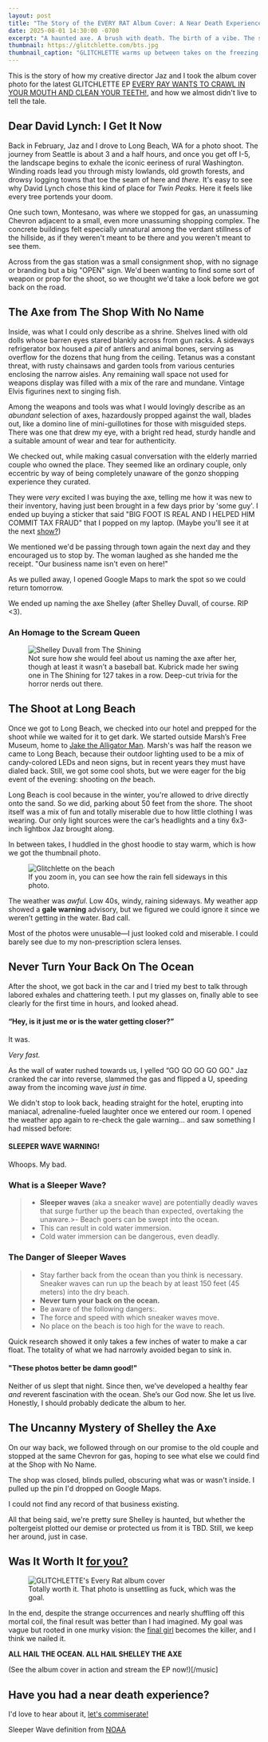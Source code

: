 ```yaml
---
layout: post
title: "The Story of the EVERY RAT Album Cover: A Near Death Experience"
date: 2025-08-01 14:30:00 -0700
excerpt: "A haunted axe. A brush with death. The birth of a vibe. The story behind the EVERY RAT album cover and how Jaz and I almost died getting it."
thumbnail: https://glitchlette.com/bts.jpg
thumbnail_caption: "GLITCHLETTE warms up between takes on the freezing beach in February."
---
```


This is the story of how my creative director Jaz and I took the album cover photo for the latest GLITCHLETTE EP [EVERY RAY WANTS TO CRAWL IN YOUR MOUTH AND CLEAN YOUR TEETH!](/music), and how we almost didn't live to tell the tale. 

## Dear David Lynch: I Get It Now

Back in February, Jaz and I drove to Long Beach, WA for a photo shoot. The journey from Seattle is about 3 and a half hours, and once you get off I-5, the landscape begins to exhale the iconic eeriness of rural Washington. Winding roads lead you through misty lowlands, old growth forests, and drowsy logging towns that toe the seam of here and *there*. It's easy to see why David Lynch chose this kind of place for *Twin Peaks.* Here it feels like every tree portends your doom. 

One such town, Montesano, was where we stopped for gas, an unassuming Chevron adjacent to a small, even more unassuming shopping complex. The concrete buildings felt especially unnatural among the verdant stillness of the hillside, as if they weren't meant to be there and you weren't meant to see them. 

Across from the gas station was a small consignment shop, with no signage or branding but a big "OPEN" sign. We'd been wanting to find some sort of weapon or prop for the shoot, so we thought we'd take a look before we got back on the road. 

## The Axe from The Shop With No Name

Inside, was what I could only  describe as a shrine. Shelves lined with old dolls whose barren eyes stared blankly across from gun racks. A sideways refrigerator box housed a *pit* of antlers and animal bones, serving as overflow for the dozens that hung from the ceiling. Tetanus was a constant threat, with rusty chainsaws and garden tools from various centuries enclosing the narrow aisles. Any remaining wall space not used for weapons display was filled with a mix of the rare and mundane. Vintage Elvis figurines next to singing fish. 

Among the weapons and tools was what I would lovingly describe as an *abundant* selection of axes,  hazardously propped against the wall, blades out, like a domino line of mini-guillotines for those with misguided steps. There was one that drew my eye, with a bright red head, sturdy handle and a suitable amount of wear and tear for authenticity. 

We checked out, while making casual conversation with the elderly married couple who owned the place. They seemed like an ordinary couple, only eccentric by way of being completely unaware of the gonzo shopping experience they curated. 

They were *very* excited I was buying the axe, telling me how it was new to their inventory, having just been brought in a few days prior by 'some guy'. I ended up buying a sticker that said "BIG FOOT IS REAL AND I HELPED HIM COMMIT TAX FRAUD" that I popped on my laptop. (Maybe you'll see it at the next [show?](/shows))

 We mentioned we'd be passing through town again the next day and they encouraged us to stop by. The woman laughed as she handed me the receipt. "Our business name isn't even on here!"

As we pulled away, I opened Google Maps to mark the spot so we could return tomorrow. 

We ended up naming the axe Shelley (after Shelley Duvall, of course. RIP <3).


### An Homage to the Scream Queen 
<figure>
  <img src="https://pyxis.nymag.com/v1/imgs/481/940/29ff3982bc6fc7b699a298fe651df6808b-08-shelley-duvall-the-shining.1x.rsquare.w1400.jpg" alt="Shelley Duvall from The Shining" class="blog-post-image">
  <br><figcaption>Not sure how she would feel about us naming the axe after her, though at least it wasn’t a baseball bat. Kubrick made her swing one in The Shining for 127 takes in a row. Deep-cut trivia for the horror nerds out there.</figcaption>
</figure>

## The Shoot at Long Beach

Once we got to Long Beach, we checked into our hotel and prepped for the shoot while we waited for it to get dark. We started outside Marsh’s Free Museum, home to [Jake the Alligator Man](https://en.wikipedia.org/wiki/Jake_the_Alligator_Man). Marsh's was half the reason we came to Long Beach, because their outdoor lighting used to be a mix of candy-colored LEDs and neon signs, but in recent years they must have dialed back. Still, we got some cool shots, but we were eager for the big event of the evening: shooting on *the* beach. 

Long Beach is cool because in the winter, you're allowed to drive directly onto the sand. So we did, parking about 50 feet from the shore. The shoot itself was a mix of fun and totally miserable due to how little clothing I was wearing. Our only light sources were the car’s headlights and a tiny 6x3-inch lightbox Jaz brought along.

In between takes, I huddled in the ghost hoodie to stay warm, which is how we got the thumbnail photo.

<figure>
  <img src="/photos/feltcute.jpeg" alt="Glitchlette on the beach" class="blog-post-image">
  <br><figcaption>If you zoom in, you can see how the rain fell sideways in this photo.</figcaption>
</figure>

The weather was *awful*. Low 40s, windy, raining sideways. My weather app showed a **gale warning** advisory, but we figured we could ignore it since we weren’t getting in the water. Bad call.

Most of the photos were unusable—I just looked cold and miserable. I could barely see due to my non-prescription sclera lenses.  

## Never Turn Your Back On The Ocean

After the shoot, we got back in the car and I tried my best to talk through labored exhales and chattering teeth. I put my glasses on, finally able to see clearly for the first time in hours, and looked ahead.

 #### “Hey, is it just me or is the water getting closer?”

It was.

*Very fast.*

As the wall of water rushed towards us, I yelled “GO GO GO GO GO." Jaz cranked the car into reverse, slammed the gas and flipped a U, speeding away from the incoming wave *just in time.* 

We didn't stop to look back, heading straight for the hotel, erupting into maniacal, adrenaline-fueled laughter once we entered our room. I opened the weather app again to re-check the gale warning… and saw something I had missed before:

 #### SLEEPER WAVE WARNING!

Whoops. My bad. 

### What is a Sleeper Wave?
>- **Sleeper waves** (aka a sneaker wave) are potentially deadly waves that surge further up the beach than expected, overtaking the unaware.>- Beach goers can be swept into the ocean.
>- This can result in cold water immersion.
>- Cold water immersion can be dangerous, even deadly.

### The Danger of Sleeper Waves
>- Stay farther back from the ocean than you think is necessary. Sneaker waves can run up the beach by at least 150 feet (45 meters) into the dry beach.
>- **Never turn your back on the ocean.**
>- Be aware of the following dangers:.
>- The force and speed with which sneaker waves move.
>- No place on the beach is too high for the wave to reach.


Quick research showed it only takes a few inches of water to make a car float. The totality of what we had narrowly avoided began to sink in. 

#### "These photos better be damn good!"

Neither of us slept that night. Since then, we’ve developed a healthy fear *and* reverent fascination with the ocean. She’s our God now. She let us live. Honestly, I should probably dedicate the album to her.

## The Uncanny Mystery of Shelley the Axe

On our way back, we followed through on our promise to the old couple and stopped at the same Chevron for gas, hoping to see what else we could find at the Shop with No Name. 

The shop was closed, blinds pulled, obscuring what was or wasn't inside. I pulled up the pin I'd dropped on Google Maps. 

I could not find any record of that business existing. 

All that being said, we're pretty sure Shelley is haunted, but whether the poltergeist plotted our demise or protected us from it is TBD. Still, we keep her around, just in case. 

## Was It Worth It [for you?](https://glitchlette.bandcamp.com/track/shroud) 
<figure>
  <img src="/photos/EVERYRAT_OG.jpg" alt="GLITCHLETTE's Every Rat album cover" class="blog-post-image">
  <br><figcaption>Totally worth it. That photo is unsettling as fuck, which was the goal.</figcaption>
</figure>

In the end, despite the strange occurrences and nearly shuffling off this mortal coil, the final result was better than I had imagined. My goal was vague but rooted in one murky vision: the [final girl](https://en.wikipedia.org/wiki/Final_girl) becomes the killer, and I think we nailed it. 

**ALL HAIL THE OCEAN. ALL HAIL SHELLEY THE AXE**

(See the album cover in action and stream the EP now!)[/music]
## Have you had a near death experience? 

I'd love to hear about it, [let's commiserate!](https://glitchlette.com/guestbook)


Sleeper Wave definition from [NOAA](https://www.weather.gov/safety/sneaker-waves)
